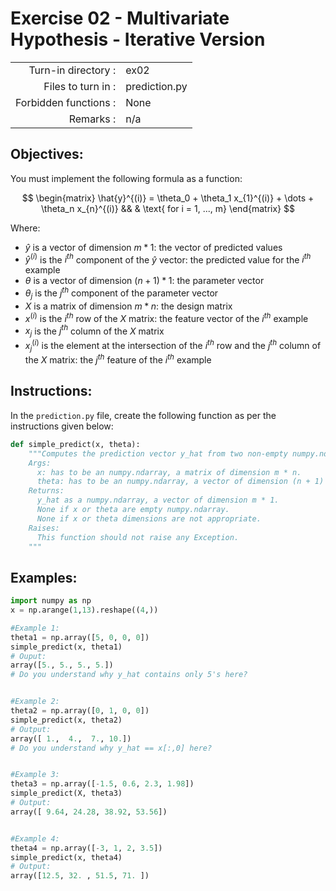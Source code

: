 # Exercise 02 - Multivariate Hypothesis - Iterative Version

|                         |                    |
| -----------------------:| ------------------ |
|   Turn-in directory :   |  ex02              |
|   Files to turn in :    |  prediction.py     |
|   Forbidden functions : |  None              |
|   Remarks :             |  n/a               |

## Objectives:
You must implement the following formula as a function:  

$$
\begin{matrix}
  \hat{y}^{(i)} = \theta_0 + \theta_1 x_{1}^{(i)}  + \dots + \theta_n x_{n}^{(i)} && & \text{ for i = 1, ..., m}
\end{matrix}
$$
  
Where:
- $\hat{y}$ is a vector of dimension $m * 1$: the vector of predicted values
- $\hat{y}^{(i)}$ is the $i^{th}$ component of the $\hat{y}$ vector: the predicted value for the $i^{th}$ example
- $\theta$ is a vector of dimension $(n + 1) * 1$: the parameter vector
- $\theta_j$ is the $j^{th}$ component of the parameter vector
- $X$ is a matrix of dimension $m * n$: the design matrix
- $x^{(i)}$ is the $i^{th}$ row of the $X$ matrix: the feature vector of the $i^{th}$ example
- $x_{j}$ is the $j^{th}$ column of the $X$ matrix
- $x_j^{(i)}$ is the element at the intersection of the $i^{th}$ row and the $j^{th}$ column of the $X$ matrix: the $j^{th}$ feature of the $i^{th}$ example


## Instructions:
In the `prediction.py` file, create the following function as per the instructions given below:
```python
def simple_predict(x, theta):
    """Computes the prediction vector y_hat from two non-empty numpy.ndarray.
    Args:
      x: has to be an numpy.ndarray, a matrix of dimension m * n.
      theta: has to be an numpy.ndarray, a vector of dimension (n + 1) * 1.
    Returns:
      y_hat as a numpy.ndarray, a vector of dimension m * 1.
      None if x or theta are empty numpy.ndarray.
      None if x or theta dimensions are not appropriate.
    Raises:
      This function should not raise any Exception.
    """
```

## Examples:
```python
import numpy as np
x = np.arange(1,13).reshape((4,))

#Example 1:
theta1 = np.array([5, 0, 0, 0])
simple_predict(x, theta1)
# Ouput:
array([5., 5., 5., 5.])
# Do you understand why y_hat contains only 5's here?  


#Example 2:
theta2 = np.array([0, 1, 0, 0])
simple_predict(x, theta2)
# Output:
array([ 1.,  4.,  7., 10.])
# Do you understand why y_hat == x[:,0] here?  


#Example 3:
theta3 = np.array([-1.5, 0.6, 2.3, 1.98])
simple_predict(X, theta3)
# Output:
array([ 9.64, 24.28, 38.92, 53.56])


#Example 4:
theta4 = np.array([-3, 1, 2, 3.5])
simple_predict(x, theta4)
# Output:
array([12.5, 32. , 51.5, 71. ])
```
